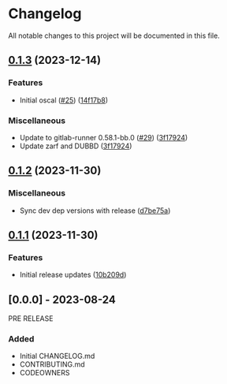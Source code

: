 # Changelog

All notable changes to this project will be documented in this file.

## [0.1.3](https://github.com/defenseunicorns/uds-capability-gitlab-runner/compare/v0.1.2...v0.1.3) (2023-12-14)


### Features

* Initial oscal ([#25](https://github.com/defenseunicorns/uds-capability-gitlab-runner/issues/25)) ([14f17b8](https://github.com/defenseunicorns/uds-capability-gitlab-runner/commit/14f17b8a1046598089aa0e88e0d33091a8e49921))


### Miscellaneous

* Update to gitlab-runner 0.58.1-bb.0 ([#29](https://github.com/defenseunicorns/uds-capability-gitlab-runner/issues/29)) ([3f17924](https://github.com/defenseunicorns/uds-capability-gitlab-runner/commit/3f179244432d7f13f473639eb42d7aa7774c00b2))
* Update zarf and DUBBD ([3f17924](https://github.com/defenseunicorns/uds-capability-gitlab-runner/commit/3f179244432d7f13f473639eb42d7aa7774c00b2))

## [0.1.2](https://github.com/defenseunicorns/uds-capability-gitlab-runner/compare/v0.1.1...v0.1.2) (2023-11-30)


### Miscellaneous

* Sync dev dep versions with release ([d7be75a](https://github.com/defenseunicorns/uds-capability-gitlab-runner/commit/d7be75a9f0e439cd7a3e0ebf3415605999e634da))

## [0.1.1](https://github.com/defenseunicorns/uds-capability-gitlab-runner/compare/v0.1.0...v0.1.1) (2023-11-30)


### Features

* Initial release updates ([10b209d](https://github.com/defenseunicorns/uds-capability-gitlab-runner/commit/10b209d6241bb1431ea34693a20fddede0515e70))

## [0.0.0] - 2023-08-24
PRE RELEASE

### Added
- Initial CHANGELOG.md
- CONTRIBUTING.md
- CODEOWNERS
